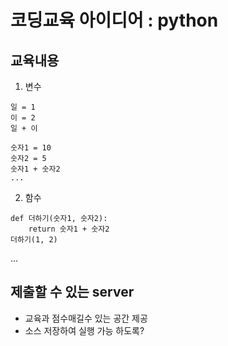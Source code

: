 # 코딩교육 아이디어 : python
## 교육내용
1. 변수
```
일 = 1
이 = 2
일 + 이

숫자1 = 10
숫자2 = 5
숫자1 + 숫자2
...
```
2. 함수
```
def 더하기(숫자1, 숫자2):
    return 숫자1 + 숫자2
더하기(1, 2)
```
...
## 제출할 수 있는 server
- 교육과 점수매길수 있는 공간 제공
- 소스 저장하여 실행 가능 하도록?
